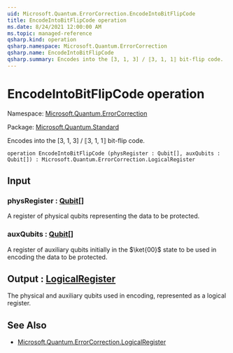 ```yaml
---
uid: Microsoft.Quantum.ErrorCorrection.EncodeIntoBitFlipCode
title: EncodeIntoBitFlipCode operation
ms.date: 8/24/2021 12:00:00 AM
ms.topic: managed-reference
qsharp.kind: operation
qsharp.namespace: Microsoft.Quantum.ErrorCorrection
qsharp.name: EncodeIntoBitFlipCode
qsharp.summary: Encodes into the [3, 1, 3] / ⟦3, 1, 1⟧ bit-flip code.
---
```


# EncodeIntoBitFlipCode operation

Namespace: [Microsoft.Quantum.ErrorCorrection](xref:Microsoft.Quantum.ErrorCorrection)

Package: [Microsoft.Quantum.Standard](https://nuget.org/packages/Microsoft.Quantum.Standard)


Encodes into the [3, 1, 3] / ⟦3, 1, 1⟧ bit-flip code.

```qsharp
operation EncodeIntoBitFlipCode (physRegister : Qubit[], auxQubits : Qubit[]) : Microsoft.Quantum.ErrorCorrection.LogicalRegister
```


## Input

### physRegister : [Qubit](xref:microsoft.quantum.qsharp.valueliterals#qubit-literals)[]

A register of physical qubits representing the data to be protected.


### auxQubits : [Qubit](xref:microsoft.quantum.qsharp.valueliterals#qubit-literals)[]

A register of auxiliary qubits initially in the $\ket{00}$ state to beused in encoding the data to be protected.



## Output : [LogicalRegister](xref:Microsoft.Quantum.ErrorCorrection.LogicalRegister)

The physical and auxiliary qubits used in encoding, represented as alogical register.

## See Also

- [Microsoft.Quantum.ErrorCorrection.LogicalRegister](xref:Microsoft.Quantum.ErrorCorrection.LogicalRegister)